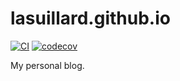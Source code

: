 # lasuillard.github.io

[![CI](https://github.com/lasuillard/lasuillard.github.io/actions/workflows/ci.yml/badge.svg)](https://github.com/lasuillard/lasuillard.github.io/actions/workflows/ci.yml)
[![codecov](https://codecov.io/gh/lasuillard/lasuillard.github.io/graph/badge.svg?token=3cTr41pZBg)](https://codecov.io/gh/lasuillard/lasuillard.github.io)

My personal blog.
